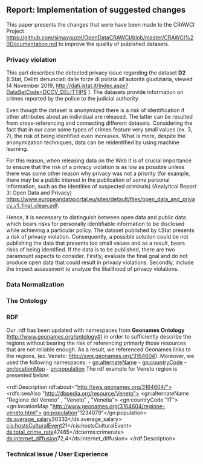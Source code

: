 ## Report: Implementation of suggested changes

This paper presents the changes that were have been made to the CRAWCI Project https://github.com/simayguzel/OpenDataCRAWCI/blob/master/CRAWCI%20Documentation.md to improve the quality of published datasets.

### Privacy violation 

This part describes the detected privacy issue regarding the dataset **D2**  (I.Stat, Delitti denunciati dalle forze di polizia all'autorità giudiziaria, viewed 14 November 2019, http://dati.istat.it/Index.aspx?DataSetCode=DCCV_DELITTIPS ). The datasets provide information on crimes reported by the police to the judicial authority.

Even though the dataset is anonymized there is a risk of identification if other attributes about an individual are released. The latter can be resulted from cross-referencing and connecting different datasets. Considering the fact that in our case some types of crimes feature very small values (ex. 3, 7), the risk of being identified even increases.  What is more, despite the anonymization techniques, data can be reidentified by using machine learning. 

For this reason, when releasing data on the Web it is of crucial importance to ensure that the risk of a privacy violation is as low as possible unless there was some other reason why privacy was not a priority (for example, there may be a public interest in the publication of some personal information,
such as the identities of suspected criminals) (Analytical Report 3: Open Data and Privacy) https://www.europeandataportal.eu/sites/default/files/open_data_and_privacy_v1_final_clean.pdf. 

Hence, it is necessary to distinguish between open data and public data which bears risks for personally identifiable information to be disclosed while achieving a particular policy. The dataset published by I.Stat presents a risk of privacy violation. Consequently, a possible solution could be not publishing the data that presents too small values and as a result, bears risks of being identified. If the data is to be published, there are two paramount aspects to consider. Firstly, evaluate the final goal and do not produce open data that could result in privacy violations. Secondly, include the impact assessment to analyze the likelihood of privacy violations.


### Data Normalization

### The Ontology

### RDF 

Our .rdf has been updated with namespaces from **Geonames Ontology** (http://www.geonames.org/ontology#) in order to sufficiently describe the regions without bearing the risk of referencing primarly those resources that are not reliable enough. 
As a result, we referenced Geonames links to the regions, (ex. Veneto: http://sws.geonames.org/3164604). Moreover, we used the following namespaces:
      - <gn:alternateName>
      - <gn:countryCode>
      - <gn:locationMap>
      - <gn:population>
The rdf example for Veneto region is presented below:

  <rdf:Description rdf:about="http://sws.geonames.org/3164604/">
      <rdfs:seeAlso "http://dbpedia.org/resource/Veneto">
      <gn:alternateName "Regione del Veneto" , "Veneto" , "Venetia">
      <gn:countryCode "IT">
      <gn:locationMap "http://www.geonames.org/3164604/regione-veneto.html">
      <gn:population>"1234079"</gn:population>
      <ds:average_salary>30332</ds:average_salary>
      <cis:hostsCulturalEvent>21</cis:hostsCulturalEvent>
      <ds:total_crime_rate>47465</dcterms:crimerate>
      <ds:internet_diffusion>72,4</ds:internet_diffusion>
  </rdf:Description>

### Technical issue / User Experience
